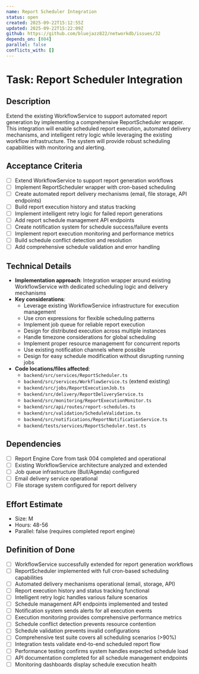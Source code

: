 ```yaml
---
name: Report Scheduler Integration
status: open
created: 2025-09-22T15:12:55Z
updated: 2025-09-22T15:22:09Z
github: https://github.com/bluejazz822/networkdb/issues/32
depends_on: [004]
parallel: false
conflicts_with: []
---
```


# Task: Report Scheduler Integration

## Description
Extend the existing WorkflowService to support automated report generation by implementing a comprehensive ReportScheduler wrapper. This integration will enable scheduled report execution, automated delivery mechanisms, and intelligent retry logic while leveraging the existing workflow infrastructure. The system will provide robust scheduling capabilities with monitoring and alerting.

## Acceptance Criteria
- [ ] Extend WorkflowService to support report generation workflows
- [ ] Implement ReportScheduler wrapper with cron-based scheduling
- [ ] Create automated report delivery mechanisms (email, file storage, API endpoints)
- [ ] Build report execution history and status tracking
- [ ] Implement intelligent retry logic for failed report generations
- [ ] Add report schedule management API endpoints
- [ ] Create notification system for schedule success/failure events
- [ ] Implement report execution monitoring and performance metrics
- [ ] Build schedule conflict detection and resolution
- [ ] Add comprehensive schedule validation and error handling

## Technical Details
- **Implementation approach**: Integration wrapper around existing WorkflowService with dedicated scheduling logic and delivery mechanisms
- **Key considerations**:
  - Leverage existing WorkflowService infrastructure for execution management
  - Use cron expressions for flexible scheduling patterns
  - Implement job queue for reliable report execution
  - Design for distributed execution across multiple instances
  - Handle timezone considerations for global scheduling
  - Implement proper resource management for concurrent reports
  - Use existing notification channels where possible
  - Design for easy schedule modification without disrupting running jobs
- **Code locations/files affected**:
  - `backend/src/services/ReportScheduler.ts`
  - `backend/src/services/WorkflowService.ts` (extend existing)
  - `backend/src/jobs/ReportExecutionJob.ts`
  - `backend/src/delivery/ReportDeliveryService.ts`
  - `backend/src/monitoring/ReportExecutionMonitor.ts`
  - `backend/src/api/routes/report-schedules.ts`
  - `backend/src/validation/ScheduleValidation.ts`
  - `backend/src/notifications/ReportNotificationService.ts`
  - `backend/tests/services/ReportScheduler.test.ts`

## Dependencies
- [ ] Report Engine Core from task 004 completed and operational
- [ ] Existing WorkflowService architecture analyzed and extended
- [ ] Job queue infrastructure (Bull/Agenda) configured
- [ ] Email delivery service operational
- [ ] File storage system configured for report delivery

## Effort Estimate
- Size: M
- Hours: 48-56
- Parallel: false (requires completed report engine)

## Definition of Done
- [ ] WorkflowService successfully extended for report generation workflows
- [ ] ReportScheduler implemented with full cron-based scheduling capabilities
- [ ] Automated delivery mechanisms operational (email, storage, API)
- [ ] Report execution history and status tracking functional
- [ ] Intelligent retry logic handles various failure scenarios
- [ ] Schedule management API endpoints implemented and tested
- [ ] Notification system sends alerts for all execution events
- [ ] Execution monitoring provides comprehensive performance metrics
- [ ] Schedule conflict detection prevents resource contention
- [ ] Schedule validation prevents invalid configurations
- [ ] Comprehensive test suite covers all scheduling scenarios (>90%)
- [ ] Integration tests validate end-to-end scheduled report flow
- [ ] Performance testing confirms system handles expected schedule load
- [ ] API documentation completed for all schedule management endpoints
- [ ] Monitoring dashboards display schedule execution health
